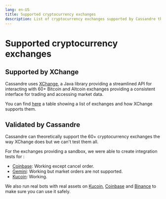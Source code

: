 ```yaml
---
lang: en-US
title: Supported cryptocurrency exchanges
description: List of cryptocurrency exchanges supported by Cassandre thanks to XChange library
---
```

# Supported cryptocurrency exchanges

## Supported by XChange
Cassandre uses [XChange](https://github.com/knowm/XChange), a Java library providing a streamlined API for interacting with 60+ Bitcoin and Altcoin exchanges providing a consistent interface for trading and accessing market data.

You can find [here](https://github.com/knowm/XChange/wiki/Exchange-Support) a table showing a list of exchanges and how XChange supports them.

## Validated by Cassandre
Cassandre can theoretically support the 60+ cryptocurrency exchanges the way XChange does but we can't test them all. 

For the exchanges providing a sandbox, we were able to create integration tests for : 
 * [Coinbase](https://github.com/cassandre-tech/cassandre-trading-bot/tree/development/spring-boot-starter/autoconfigure/src/test/java/tech/cassandre/trading/bot/test/integration/coinbasepro): Working except cancel order.
 * [Gemini](https://github.com/cassandre-tech/cassandre-trading-bot/tree/development/spring-boot-starter/autoconfigure/src/test/java/tech/cassandre/trading/bot/test/integration/gemini): Working but market orders are not supported.
 * [Kucoin](https://github.com/cassandre-tech/cassandre-trading-bot/tree/development/spring-boot-starter/autoconfigure/src/test/java/tech/cassandre/trading/bot/test/integration/kucoin): Working.

We also run real bots with real assets on [Kucoin](https://www.kucoin.com/ucenter/signup?utm_source=Cassandre), [Coinbase](https://www.coinbase.com/join/straumat) and [Binance](https://accounts.binance.com/en/register?ref=122742137&utm_campaign=web_share_link) to make sure you can use it safely.

